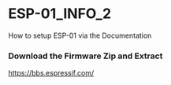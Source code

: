 # ESP-01_INFO_2
How to setup ESP-01 via the Documentation
### Download the Firmware Zip and Extract
https://bbs.espressif.com/

